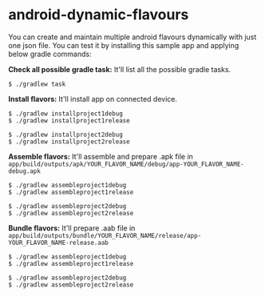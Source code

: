 # android-dynamic-flavours
You can create and maintain multiple android flavours dynamically with just one json file. You can test it by installing this sample app and applying below gradle commands:

**Check all possible gradle task:** It'll list all the possible gradle  tasks.
```
$ ./gradlew task
```

**Install flavors:** It'll install app on connected device.
```
$ ./gradlew installproject1debug
$ ./gradlew installproject1release

$ ./gradlew installproject2debug
$ ./gradlew installproject2release
```

**Assemble flavors:** It'll assemble and prepare .apk file in `app/build/outputs/apk/YOUR_FLAVOR_NAME/debug/app-YOUR_FLAVOR_NAME-debug.apk`
```
$ ./gradlew assembleproject1debug
$ ./gradlew assembleproject1release

$ ./gradlew assembleproject2debug
$ ./gradlew assembleproject2release
```


**Bundle flavors:** It'll prepare .aab file in `app/build/outputs/bundle/YOUR_FLAVOR_NAME/release/app-YOUR_FLAVOR_NAME-release.aab`
```
$ ./gradlew assembleproject1debug
$ ./gradlew assembleproject1release

$ ./gradlew assembleproject2debug
$ ./gradlew assembleproject2release
```

